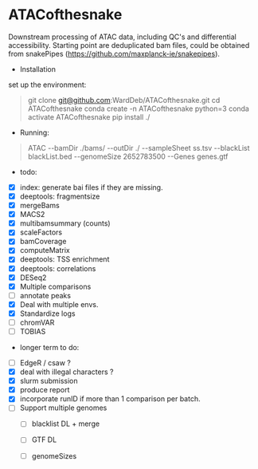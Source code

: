 # ATACofthesnake

Downstream processing of ATAC data, including QC's and differential accessibility. Starting point are deduplicated bam files, could be obtained from snakePipes (https://github.com/maxplanck-ie/snakepipes).


  - Installation

  set up the environment:  
>  git clone git@github.com:WardDeb/ATACofthesnake.git
>  cd ATACofthesnake
>  conda create -n ATACofthesnake python=3
>  conda activate ATACofthesnake
>  pip install ./

  - Running:  
> ATAC --bamDir ./bams/ --outDir ./ --sampleSheet ss.tsv --blackList blackList.bed --genomeSize 2652783500 --Genes genes.gtf

  - todo:

 - [x] index: generate bai files if they are missing.
 - [x] deeptools: fragmentsize
 - [x] mergeBams
 - [x] MACS2
 - [x] multibamsummary (counts)
 - [x] scaleFactors
 - [x] bamCoverage
 - [x] computeMatrix
 - [x] deeptools: TSS enrichment
 - [x] deeptools: correlations
 - [x] DESeq2
 - [x] Multiple comparisons
 - [ ] annotate peaks
 - [x] Deal with multiple envs.
 - [x] Standardize logs
 - [ ] chromVAR
 - [ ] TOBIAS

 - longer term to do:

 - [ ] EdgeR / csaw ?
 - [x] deal with illegal characters ?
 - [x] slurm submission
 - [x] produce report
 - [x] incorporate runID if more than 1 comparison per batch.
 - [ ] Support multiple genomes
      - [ ] blacklist DL + merge
      - [ ] GTF DL
      - [ ] genomeSizes

